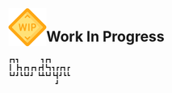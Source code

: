 <img src="/forGitReadMe/wip_icon.png" alt="Work in progress" style="float:left; width: 75px;" />
<h1>Work In Progress</h1>

```
┏┓┓      ┓┏┓     
┃ ┣┓┏┓┏┓┏┫┗┓┓┏┏┓┏
┗┛┛┗┗┛┛ ┗┻┗┛┗┫┛┗┗
             ┛   
```